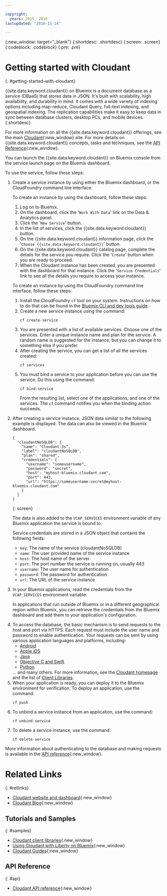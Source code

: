 ```yaml
---

copyright:
  years: 2015, 2016
lastupdated: "2016-11-14"

---
```


{:new_window: target="_blank"}
{:shortdesc: .shortdesc}
{:screen: .screen}
{:codeblock: .codeblock}
{:pre: .pre}

# Getting started with Cloudant
{: #getting-started-with-cloudant}

{{site.data.keyword.cloudant}} on Bluemix is a document database as a service (DBaaS) that stores data in JSON.
It's built with scalability,
high availability,
and durability in mind.
It comes with a wide variety of indexing options including map-reduce,
Cloudant Query,
full-text indexing,
and geospatial indexing.
The replication capabilities make it easy to keep data in sync between database clusters,
desktop PCs,
and mobile devices.
{:shortdesc}

For more information on all the {{site.data.keyword.cloudant}} offerings,
see the main [Cloudant](http://www.ibm.com/analytics/us/en/technology/cloud-data-services/cloudant/){:new_window} site.
For more details on {{site.data.keyword.cloudant}} concepts,
tasks and techniques,
see the [API Reference](/docs/Cloudant/index.html){:new_window}.

You can launch the {{site.data.keyword.cloudant}} on Bluemix console from the service launch page on the Bluemix dashboard.

To use the service, follow these steps:
<ol>
<li>Create a service instance by using either the Bluemix dashboard,
or the CloudFoundry command line interface.
<p>To create an instance by using the dashboard,
follow these steps:
<ol>
<li>Log on to Bluemix.</li>
<li>On the dashboard,
click the '<code>Work With Data</code>' link on the Data &amp; Analytics panel.</li>
<li>Click the '<code>New Service</code>' button.</li>
<li>In the list of services,
click the {{site.data.keyword.cloudant}} button.</li>
<li>On the {{site.data.keyword.cloudant}} information page,
click the '<code>Choose {{site.data.keyword.cloudant}}</code>' button.</li>
<li>On the {{site.data.keyword.cloudant}} catalog page,
complete the details for the service you require.
Click the '<code>Create</code>' button when you are ready to proceed.</li>
<li>When the Cloudant instance has been created,
you are presented with the dashboard for that instance.
Click the '<code>Service Credentials</code>' link to see all the details you require to access your instance.</li>
</ol>
</p>
<p>To create an instance by using the CloudFoundry command line interface,
follow these steps:
<ol>
<li>Install the CloudFoundry <code>cf</code> tool on your system.
Instructions on how to do that can be found in the <a href="https://console.ng.bluemix.net/docs/cli/index.html">Bluemix CLI and dev tools guide</a>.</li>
<li>Create a new service instance using the command:<br/>
<pre><code>cf create-service</code></pre></li>
<li>You are presented with a list of available services.
Choose one of the services.
Enter a unique instance name and plan for the service.
A random name is suggested for the instance,
but you can change it to something else if you prefer.</li>
<li>After creating the service,
you can get a list of all the services created:<br/>
<pre><code>cf services</code></pre></li>
<li>You must bind a service to your application before you can use the service.
Do this using the command:<br/>
<pre><code>cf bind-service</code></pre>
From the resulting list,
select one of the applications,
and one of the services.
The <code>cf</code> command notifies you when the binding action succeeds.</li>
</ol>
</p>
</li>
<li><p>After creating a service instance, JSON data similar to the following example is displayed.
The data can also be viewed in the Bluemix dashboard.<br/>
<pre><code>{
  "cloudantNoSQLDB": {
    "name": "Cloudant-3s",
    "label": "cloudantNoSQLDB",
    "plan": "shared",
    "credentials": {
      "username": "someusername",
      "password": "secret",
      "host": "myhost-bluemix.cloudant.com",
      "port": 443,
      "url": "https://someusername:secret@myhost-bluemix.cloudant.com"
    }
  }
}</code></pre></p>
{: screen}
<p>The data is also added to the <code>VCAP_SERVICES</code> environment variable of any Bluemix application the service is bound to.</p>
<p>Service credentials are stored in a JSON object that contains the following fields:
<ul>
<li><code>key</code>: The name of the service (cloudantNoSQLDB)</li>
<li><code>name</code>: The user provided name of the service instance</li>
<li><code>host</code>: The host name of the server</li>
<li><code>port</code>: The port number the service is running on, usually 443</li>
<li><code>username</code>: The user name for authentication</li>
<li><code>password</code>: The password for authentication</li>
<li><code>url</code>: The URL of the service instance</li>
</ul></li>
<li><p>In your Bluemix applications, read the credentials from the <code>VCAP_SERVICES</code> environment variable.</p>
<p>In applications that run outside of Bluemix or in a different geographical region within Bluemix,
you can retrieve the credentials
from the Bluemix dashboard and add them to your application's configuration.</p>
</li>
<li>To access the database, the basic mechanism is to send requests to the host and port via HTTPS.
Each request must include the user name and password to enable authentication.
Your requests can be sent by using various application languages and platforms,
including:
<ul>
<li><a href="https://github.com/cloudant/sync-android">Android</a></li>
<li><a href="https://github.com/cloudant/CDTDatastore">Apple iOS</a></li>
<li><a href="https://github.com/cloudant/java-cloudant">Java</a></li>
<li><a href="https://github.com/cloudant/objective-cloudant">Objective C and Swift</a></li>
<li><a href="https://github.com/cloudant/python-cloudant">Python</a></li>
</ul>
... and many others.
For more information,
see the <a href="http://www.ibm.com/analytics/us/en/technology/cloud-data-services/cloudant/">Cloudant homepage</a>
and the list of <a href="/docs/Cloudant/libraries/index.html">Client Libraries</a>.
</li>
<li>When your application is ready,
you can deploy it to the Bluemix environment for verification.
To deploy an application,
use the command:<br/>
<pre><code>cf push</code></pre></li>
<li>To unbind a service instance from an application,
use the command:<br/>
<pre><code>cf unbind-service</code></pre></li>
<li>To delete a service instance,
use the command:<br/>
<pre><code>cf delete-service</code></pre></li>
</ol>

More information about authenticating to the database and making requests is available
in the [API reference](/docs/Cloudant/api/index.html){:new_window}.

# Related Links
{: #rellinks}

* [Cloudant website and dashboard](https://cloudant.com/){:new_window}
* [Cloudant Blog](https://cloudant.com/blog){:new_window}

## Tutorials and Samples
{: #samples}

* [Cloudant client libraries](/docs/Cloudant/libraries/index.html){:new_window}
* [Using Cloudant with Liberty on Bluemix](https://developer.ibm.com/bluemix/2014/07/08/cloudant_on_bluemix/){:new_window}
* [Cloudant Guides](/docs/Cloudant/guides/index.html){:new_window}

## API Reference
{: #api}

* [Cloudant API reference](/docs/Cloudant/api/index.html){:new_window}
